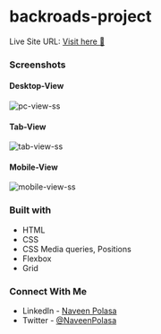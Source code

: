 # backroads-project

Live Site URL: [Visit here 🚀 ](https://backroads-b.netlify.app/)

### Screenshots

#### Desktop-View

![pc-view-ss](https://user-images.githubusercontent.com/91241718/209305266-f809332b-667a-41a9-9c96-638c344fc3c4.jpg)

#### Tab-View

![tab-view-ss](https://user-images.githubusercontent.com/91241718/209305257-baa5befc-4d29-44e1-809b-211711f15b9b.jpg)

#### Mobile-View

![mobile-view-ss](https://user-images.githubusercontent.com/91241718/209305249-aa16965b-915f-44a8-a30a-78f932b63592.jpg)

### Built with

- HTML
- CSS
- CSS Media queries, Positions
- Flexbox
- Grid

### Connect With Me

- LinkedIn - [Naveen Polasa](https://www.linkedin.com/in/naveen-polasa/)
- Twitter - [@NaveenPolasa](https://twitter.com/NaveenPolasa)
